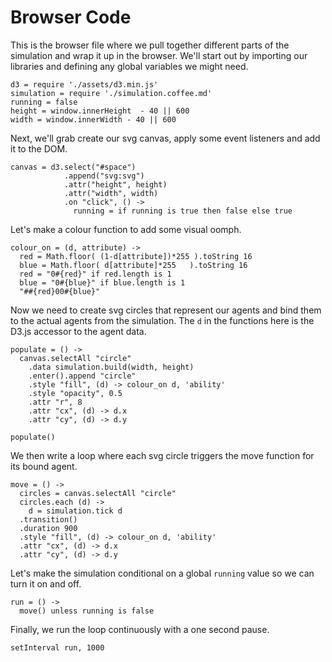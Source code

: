 # Browser Code

This is the browser file where we pull together different parts of the simulation and wrap it up in the browser.  We'll start out by importing our libraries and defining any global variables we might need.


    d3 = require './assets/d3.min.js'
    simulation = require './simulation.coffee.md'
    running = false
    height = window.innerHeight  - 40 || 600
    width = window.innerWidth - 40 || 600


Next, we'll grab create our svg canvas, apply some event listeners and add it to the DOM.


    canvas = d3.select("#space")
                .append("svg:svg")
                .attr("height", height)
                .attr("width", width)
                .on "click", () ->
                  running = if running is true then false else true
      

Let's make a colour function to add some visual oomph.


    colour_on = (d, attribute) ->
      red = Math.floor( (1-d[attribute])*255 ).toString 16
      blue = Math.floor( d[attribute]*255   ).toString 16
      red = "0#{red}" if red.length is 1
      blue = "0#{blue}" if blue.length is 1 
      "##{red}00#{blue}"


Now we need to create svg circles that represent our agents and bind them to the actual agents from the simulation.  The `d` in the functions here is the D3.js accessor to the agent data.

  
    populate = () ->
      canvas.selectAll "circle"
        .data simulation.build(width, height)
        .enter().append "circle"
        .style "fill", (d) -> colour_on d, 'ability'
        .style "opacity", 0.5
        .attr "r", 8
        .attr "cx", (d) -> d.x
        .attr "cy", (d) -> d.y

    populate()


We then write a loop where each svg circle triggers the move function for its bound agent.  


    move = () ->
      circles = canvas.selectAll "circle"
      circles.each (d) ->
        d = simulation.tick d
      .transition()
      .duration 900
      .style "fill", (d) -> colour_on d, 'ability'
      .attr "cx", (d) -> d.x
      .attr "cy", (d) -> d.y

Let's make the simulation conditional on a global `running` value so we can turn it on and off.


    run = () ->
      move() unless running is false


Finally, we run the loop continuously with a one second pause.


    setInterval run, 1000